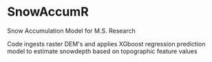 # SnowAccumR
Snow Accumulation Model for M.S. Research

Code ingests raster DEM's and applies XGboost regression prediction model to estimate snowdepth based on topographic feature values
